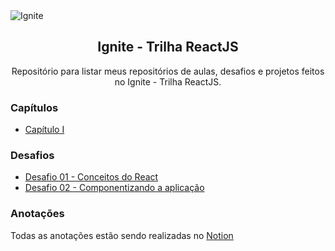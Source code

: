 <img alt="Ignite" src="https://i.imgur.com/eCVyxxy.png">
<h2 align="center">
  Ignite - Trilha ReactJS
</h2>
<p align="center">
Repositório para listar meus repositórios de aulas, desafios e projetos feitos no Ignite - Trilha ReactJS.
</p>

### Capítulos

- [Capítulo I](https://github.com/leticiafrontend/ignite-react/capitulo-01)

### Desafios

- [Desafio 01 - Conceitos do React](https://github.com/leticiafrontend/ignite-react/desafio-01)
- [Desafio 02 - Componentizando a aplicação](https://github.com/leticiafrontend/ignite-react/desafio-02)

### Anotações

Todas as anotações estão sendo realizadas no [Notion](https://www.notion.so/React-5fd83bba27cc4cf1bde3918f60ca5871)
